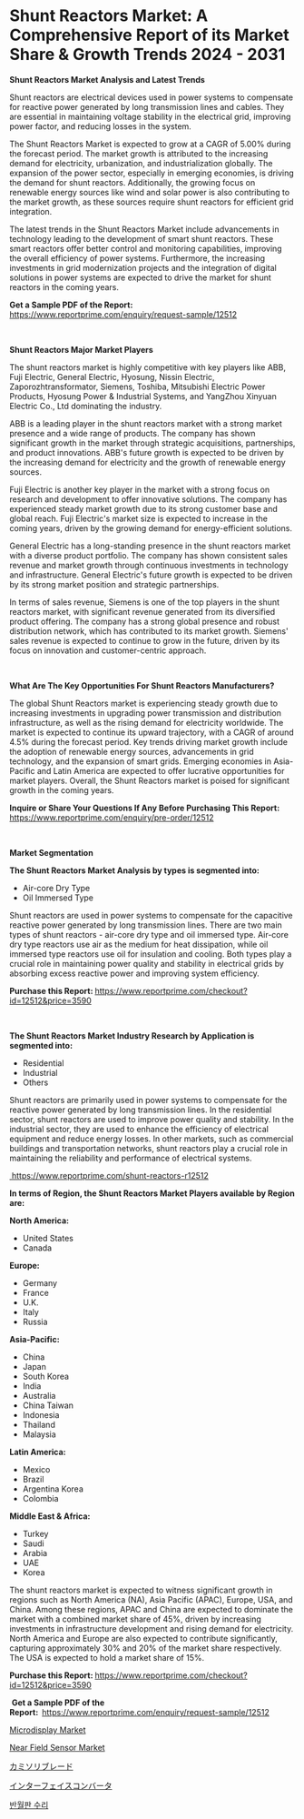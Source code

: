 <p><h1>Shunt Reactors Market: A Comprehensive Report of its Market Share & Growth Trends 2024 - 2031</h1></p><p><strong>Shunt Reactors Market Analysis and Latest Trends</strong></p>
<p><p>Shunt reactors are electrical devices used in power systems to compensate for reactive power generated by long transmission lines and cables. They are essential in maintaining voltage stability in the electrical grid, improving power factor, and reducing losses in the system.</p><p>The Shunt Reactors Market is expected to grow at a CAGR of 5.00% during the forecast period. The market growth is attributed to the increasing demand for electricity, urbanization, and industrialization globally. The expansion of the power sector, especially in emerging economies, is driving the demand for shunt reactors. Additionally, the growing focus on renewable energy sources like wind and solar power is also contributing to the market growth, as these sources require shunt reactors for efficient grid integration.</p><p>The latest trends in the Shunt Reactors Market include advancements in technology leading to the development of smart shunt reactors. These smart reactors offer better control and monitoring capabilities, improving the overall efficiency of power systems. Furthermore, the increasing investments in grid modernization projects and the integration of digital solutions in power systems are expected to drive the market for shunt reactors in the coming years.</p></p>
<p><strong>Get a Sample PDF of the Report:&nbsp;</strong> <a href="https://www.reportprime.com/enquiry/request-sample/12512">https://www.reportprime.com/enquiry/request-sample/12512</a></p>
<p>&nbsp;</p>
<p><strong>Shunt Reactors Major Market Players</strong></p>
<p><p>The shunt reactors market is highly competitive with key players like ABB, Fuji Electric, General Electric, Hyosung, Nissin Electric, Zaporozhtransformator, Siemens, Toshiba, Mitsubishi Electric Power Products, Hyosung Power & Industrial Systems, and YangZhou Xinyuan Electric Co., Ltd dominating the industry.</p><p>ABB is a leading player in the shunt reactors market with a strong market presence and a wide range of products. The company has shown significant growth in the market through strategic acquisitions, partnerships, and product innovations. ABB's future growth is expected to be driven by the increasing demand for electricity and the growth of renewable energy sources.</p><p>Fuji Electric is another key player in the market with a strong focus on research and development to offer innovative solutions. The company has experienced steady market growth due to its strong customer base and global reach. Fuji Electric's market size is expected to increase in the coming years, driven by the growing demand for energy-efficient solutions.</p><p>General Electric has a long-standing presence in the shunt reactors market with a diverse product portfolio. The company has shown consistent sales revenue and market growth through continuous investments in technology and infrastructure. General Electric's future growth is expected to be driven by its strong market position and strategic partnerships.</p><p>In terms of sales revenue, Siemens is one of the top players in the shunt reactors market, with significant revenue generated from its diversified product offering. The company has a strong global presence and robust distribution network, which has contributed to its market growth. Siemens' sales revenue is expected to continue to grow in the future, driven by its focus on innovation and customer-centric approach.</p></p>
<p>&nbsp;</p>
<p><strong>What Are The Key Opportunities For Shunt Reactors Manufacturers?</strong></p>
<p><p>The global Shunt Reactors market is experiencing steady growth due to increasing investments in upgrading power transmission and distribution infrastructure, as well as the rising demand for electricity worldwide. The market is expected to continue its upward trajectory, with a CAGR of around 4.5% during the forecast period. Key trends driving market growth include the adoption of renewable energy sources, advancements in grid technology, and the expansion of smart grids. Emerging economies in Asia-Pacific and Latin America are expected to offer lucrative opportunities for market players. Overall, the Shunt Reactors market is poised for significant growth in the coming years.</p></p>
<p><strong>Inquire or Share Your Questions If Any Before Purchasing This Report:</strong> <a href="https://www.reportprime.com/enquiry/pre-order/12512">https://www.reportprime.com/enquiry/pre-order/12512</a></p>
<p>&nbsp;</p>
<p><strong>Market Segmentation</strong></p>
<p><strong>The Shunt Reactors Market Analysis by types is segmented into:</strong></p>
<p><ul><li>Air-core Dry Type</li><li>Oil Immersed Type</li></ul></p>
<p><p>Shunt reactors are used in power systems to compensate for the capacitive reactive power generated by long transmission lines. There are two main types of shunt reactors - air-core dry type and oil immersed type. Air-core dry type reactors use air as the medium for heat dissipation, while oil immersed type reactors use oil for insulation and cooling. Both types play a crucial role in maintaining power quality and stability in electrical grids by absorbing excess reactive power and improving system efficiency.</p></p>
<p><strong>Purchase this Report:&nbsp;</strong><a href="https://www.reportprime.com/checkout?id=12512&price=3590">https://www.reportprime.com/checkout?id=12512&price=3590</a></p>
<p>&nbsp;</p>
<p><strong>The Shunt Reactors Market Industry Research by Application is segmented into:</strong></p>
<p><ul><li>Residential</li><li>Industrial</li><li>Others</li></ul></p>
<p><p>Shunt reactors are primarily used in power systems to compensate for the reactive power generated by long transmission lines. In the residential sector, shunt reactors are used to improve power quality and stability. In the industrial sector, they are used to enhance the efficiency of electrical equipment and reduce energy losses. In other markets, such as commercial buildings and transportation networks, shunt reactors play a crucial role in maintaining the reliability and performance of electrical systems.</p></p>
<p><a href="https://www.reportprime.com/shunt-reactors-r12512">&nbsp;https://www.reportprime.com/shunt-reactors-r12512</a></p>
<p><strong>In terms of Region, the Shunt Reactors Market Players available by Region are:</strong></p>
<p>
    <p> <strong> North America: </strong>
        <ul>
            <li>United States</li>
            <li>Canada</li>
        </ul>
        </p> 
    <p> <strong> Europe: </strong>
        <ul>
            <li>Germany</li>
            <li>France</li>
            <li>U.K.</li>
            <li>Italy</li>
            <li>Russia</li>
        </ul>
        </p> 
    <p> <strong> Asia-Pacific: </strong>
        <ul>
            <li>China</li>
            <li>Japan</li>
            <li>South Korea</li>
            <li>India</li>
            <li>Australia</li>
            <li>China Taiwan</li>
            <li>Indonesia</li>
            <li>Thailand</li>
            <li>Malaysia</li>
        </ul>
        </p> 
    <p> <strong> Latin America: </strong>
        <ul>
            <li>Mexico</li>
            <li>Brazil</li>
            <li>Argentina Korea</li>
            <li>Colombia</li>
        </ul>
        </p> 
    <p> <strong> Middle East & Africa: </strong>
        <ul>
            <li>Turkey</li>
            <li>Saudi</li>
            <li>Arabia</li>
            <li>UAE</li>
            <li>Korea</li>
        </ul>
    </p>
    </p>
<p><p>The shunt reactors market is expected to witness significant growth in regions such as North America (NA), Asia Pacific (APAC), Europe, USA, and China. Among these regions, APAC and China are expected to dominate the market with a combined market share of 45%, driven by increasing investments in infrastructure development and rising demand for electricity. North America and Europe are also expected to contribute significantly, capturing approximately 30% and 20% of the market share respectively. The USA is expected to hold a market share of 15%.</p></p>
<p><strong>Purchase this Report: </strong><a href="https://www.reportprime.com/checkout?id=12512&price=3590">https://www.reportprime.com/checkout?id=12512&price=3590</a></p>
<p>&nbsp;<strong>Get a Sample PDF of the Report:&nbsp;&nbsp;</strong><a href="https://www.reportprime.com/enquiry/request-sample/12512">https://www.reportprime.com/enquiry/request-sample/12512</a></p>
<p><strong></strong></p>
<p><p><a href="https://github.com/ZackaryHalvorson2023/Market-Research-Report-List-1/blob/main/microdisplay-market.md">Microdisplay Market</a></p><p><a href="https://github.com/AnnChovey2023/Market-Research-Report-List-1/blob/main/near-field-sensor-market.md">Near Field Sensor Market</a></p><p><a href="https://github.com/RudySimonis2023/Market-Research-Report-List-1/blob/main/690882770813.md">カミソリブレード</a></p><p><a href="https://github.com/NikitaBruen/Market-Research-Report-List-1/blob/main/623237170814.md">インターフェイスコンバータ</a></p><p><a href="https://github.com/JosefaRice/Market-Research-Report-List-1/blob/main/602230068327.md">반월판 수리</a></p></p>